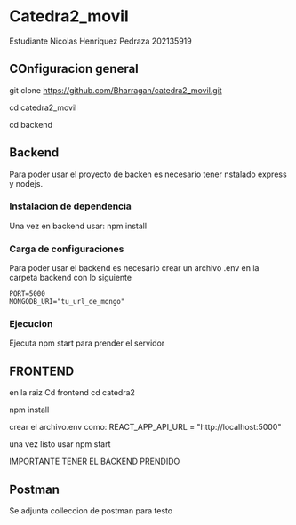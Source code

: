 # Catedra2_movil
Estudiante Nicolas Henriquez Pedraza 202135919


## COnfiguracion general

git clone https://github.com/Bharragan/catedra2_movil.git

cd catedra2_movil

cd backend

## Backend
Para poder usar el proyecto de backen es necesario tener nstalado express y nodejs.

### Instalacion de dependencia

Una vez en backend usar:
npm install

### Carga de configuraciones
Para poder usar el backend es necesario crear un archivo .env en la carpeta backend con lo siguiente
    
    PORT=5000
    MONGODB_URI="tu_url_de_mongo"
### Ejecucion
Ejecuta npm start para prender el servidor

## FRONTEND

en la raiz 
Cd frontend
cd catedra2

npm install

crear el archivo.env como:
    REACT_APP_API_URL = "http://localhost:5000"

una vez listo usar npm start

IMPORTANTE TENER EL BACKEND PRENDIDO

## Postman
Se adjunta colleccion de postman para testo